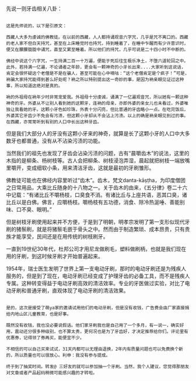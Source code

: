 先说一则牙齿相关八卦：

~~~~~~~~~

这是先师说的，以下是引原文：

西藏人大多为虔诚的佛教徒。在以前的西藏，人人都持诵观音六字咒，几乎是咒不离口的。西藏的老人家不但白天持咒，甚至在上床睡觉时也持咒，持到睡着了，在睡中乍醒而有少许意识时，便又在朦朦胧胧中诵咒，直至又累至睡着。所以他们的持咒，几乎可说是二十四小时不中断的。

佛经中说这个六字咒，一生持满二百一十万遍，便能于死后往生极乐净土，不堕六道轮回之中。此外，若持满一亿遍，不论诵者之年龄，更会有一颗神奇的小牙长出来....大家听到这说话，肯定会很怀疑这个老僧是不是在骗人，甚至可能在心中嘀咕：“这个老僧肯定是个疯子！”可是，衲骗大家持咒能得到甚么好处呢？衲之所以特别提出这一奇妙的事，是因为衲亲眼见证过这种事，所以知道这绝对是真的。

衲的外祖母在衲年少时非常宠爱我。外祖母十分虔诚，诵满了一亿遍观音咒，所以她有一颗这种神奇的牙。外婆从不让别人看到她的这颗牙，连衲的母亲，亦即外婆的亲女儿也未看过，外婆唯独让我看她的牙。这颗小牙色如珍珠，外表十分闪亮，但比普通的牙齿略小一点。在吃完饭后，外婆其它牙齿少不免会有污渍，但这颗小牙却从不会沾上污渍。以上的确是衲亲眼见到过的事。在西藏，亦常常听到有别的人口中长出这种牙齿。

~~~~~~~~~

但是我们大部分人的牙没有这颗小牙来的神奇，就算是长了这颗小牙的人口中大多数牙也都普通，没有从不沾染污渍的功能。

当然我们的祖先也发现了牙齿会沾染污渍的问题，古有“晨嚼齿木”的说法，这里的木指的是柳条、杨树枝等。古人会把柳条、树枝浸泡弄湿，晨起就把树枝一端放嘴里嚼开，变成细软小条，用来清洁牙齿，这就是最初的牙刷雏形。

佛教徒可能也在佛经内容里听过“齿木”。齿木，梵文danta-kāṣṭha，为印度僧团之日常用品，大乘比丘随身的十八物之一。关于齿木的由来，《五分律》卷二十六中记载：“有诸比丘不嚼杨枝，口臭食不消。有诸比丘与上座共语，恶其口臭，诸比丘以是白佛。佛言，应嚼杨枝。嚼杨枝有五功德，消食、除冷热涎唾、善能别味、口不臭、眼明。”

但是树枝牙刷使用起来并不方便，于是到了明朝，明孝宗发明了第一支形似现代牙刷的猪鬃刷，就是将猪鬃毛嵌于骨头之中。然而由于制造繁琐、成本昂贵，只有贵族才能享受，民间还是在用传统的树枝刷牙。

一直到19世纪30年代，杜邦公司才用尼龙做刷毛，塑料做刷柄，也就是我们现在用的牙刷，到这时候牙刷才开始普遍起来。

1954年，瑞士医生发明了世界上第一支电动牙刷，那时的电动牙刷还是为残疾人服务的，但是到了现在，电动牙刷已经变成了护理牙齿的必备工具，而不是残疾人专属。这种转变得益于电动牙刷高效的清洁效率。专业的牙医做过实验，对比了电动牙刷和普通牙刷，直观体现了电动牙刷的清洁效果。

~~~~~~~~~

是的，这次是接受了萌ya家的邀请试用他们的电动牙刷，但是没有收钱，广告费会由厂家直接捐给内地山区儿童教育，也是好事。

既然没有收钱，我也没必要说假话。他们家牙刷我也是自己用了一个多月，有一说一，确实好用，震动还分很多种级别，也不算太贵，更何况也是为了牙齿好，才决定推荐给你们。评论里有优惠券，记得领了券再买，能便宜不少。

不相信的可以自己买来试试，31天内都可以无理由退换，2年内有质量问题也可以免费换个新的，所以质量也可以很放心。利申：我没有参与提成。

终于到了抽奖时间。转发@ 三好友的就可以参加抽一个牙刷。当然，我个人建议，您觉得那朋友对文章或者产品起码稍微可能感兴趣的才转啦。
